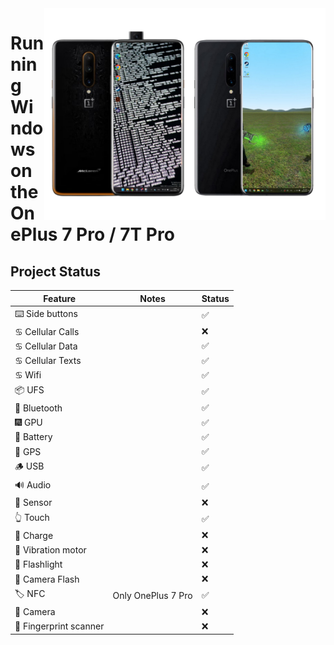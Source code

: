 <img align="right" src="https://github.com/fnm04-sh/woa-op7/blob/main/op7.png" width="450" alt="Windows 11 running on hotdog/guacamole">

# Running Windows on the OnePlus 7 Pro / 7T Pro

## Project Status

| Feature                | Notes                                           | Status         |
|------------------------|-------------------------------------------------|----------------|
| ⌨️ Side buttons        |                                                 | ✅            |
| ♋ Cellular Calls      |                                                 | ❌            |
| ♋ Cellular Data       |                                                 | ✅            |
| ♋ Cellular Texts      |                                                 | ✅            |
| ♋ Wifi                |                                                 | ✅            |
| 📦 UFS                 |                                                 | ✅            |
| 🔵 Bluetooth           |                                                 | ✅            |
| 🎆 GPU                 |                                                 | ✅            |
| 🔋 Battery             |                                                 | ✅            |
| 📌 GPS                 |                                                 | ✅            |
| 🪵 USB                 |                                                 | ✅            |
| 🔊 Audio               |                                                 | ✅            |
| 🧭 Sensor              |                                                 | ❌            |
| 👆 Touch               |                                                 | ✅            |
| 🔌 Charge              |                                                 | ❌            |
| 📳 Vibration motor     |                                                 | ❌            |
| 🔦 Flashlight          |                                                 | ❌            |
| 📸 Camera Flash        |                                                 | ❌            |
| 🏷️ NFC                 | Only OnePlus 7 Pro                              | ✅            |
| 📸 Camera              |                                                 | ❌            |
| 🧬 Fingerprint scanner |                                                 | ❌            |
